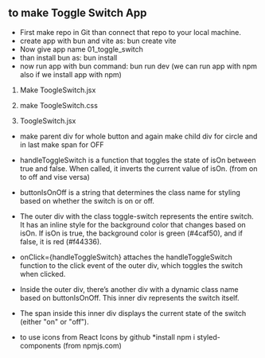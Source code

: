 ##  to make Toggle Switch App    ##
- First make repo in Git than connect that repo to your local machine.
- create app with bun and vite as: bun create vite
- Now give app name 01_toggle_switch
- than install bun as: bun install
- now run app with bun command: bun run dev  (we can run app with npm also if we install app with npm)


1. Make ToogleSwitch.jsx
2. make ToogleSwitch.css

1. ToogleSwitch.jsx
- make parent div for whole button and again make child div for circle and in last make span for OFF 

- handleToggleSwitch is a function that toggles the state of isOn between true and false. When called, 
    it inverts the current value of isOn.  (from on to off and vise versa)
- buttonIsOnOff is a string that determines the class name for styling based on whether the switch 
    is on or off.
- The outer div with the class toggle-switch represents the entire switch. It has an inline style for 
    the background color that changes based on isOn. If isOn is true, the background color is green 
    (#4caf50), and if false, it is red (#f44336).
- onClick={handleToggleSwitch} attaches the handleToggleSwitch function to the click event of the 
    outer div, which toggles the switch when clicked.
- Inside the outer div, there’s another div with a dynamic class name based on buttonIsOnOff. This 
    inner div represents the switch itself.
- The span inside this inner div displays the current state of the switch (either "on" or "off").

- to use icons from React Icons by github
    *install npm i styled-components (from npmjs.com)